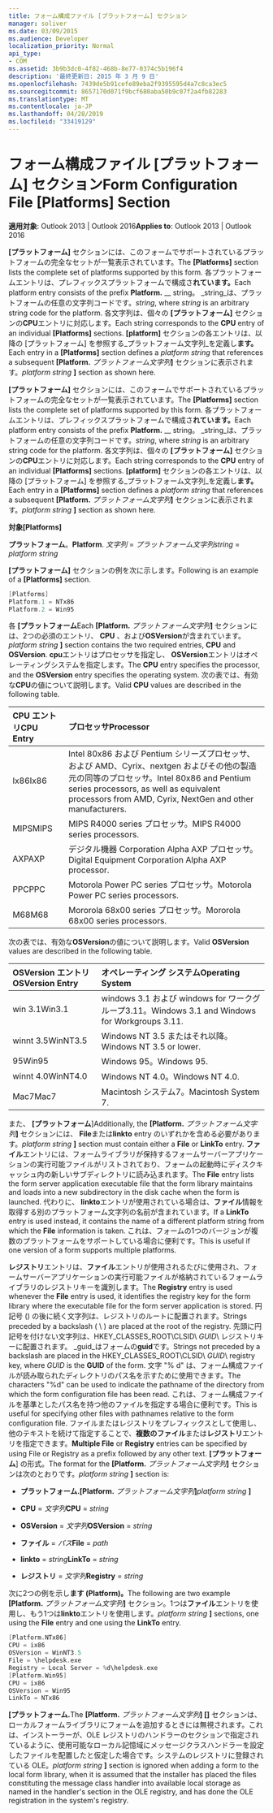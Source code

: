 ```yaml
---
title: フォーム構成ファイル [プラットフォーム] セクション
manager: soliver
ms.date: 03/09/2015
ms.audience: Developer
localization_priority: Normal
api_type:
- COM
ms.assetid: 3b9b3dc0-4f82-468b-8e77-0374c5b196f4
description: '最終更新日: 2015 年 3 月 9 日'
ms.openlocfilehash: 7439de5b91cefe89eba2f9395595d4a7c8ca3ec5
ms.sourcegitcommit: 8657170d071f9bcf680aba50b9c07f2a4fb82283
ms.translationtype: MT
ms.contentlocale: ja-JP
ms.lasthandoff: 04/28/2019
ms.locfileid: "33419129"
---
```

# <a name="form-configuration-file-platforms-section"></a><span data-ttu-id="93408-103">フォーム構成ファイル [プラットフォーム] セクション</span><span class="sxs-lookup"><span data-stu-id="93408-103">Form Configuration File [Platforms] Section</span></span>

<span data-ttu-id="93408-104">**適用対象**: Outlook 2013 | Outlook 2016</span><span class="sxs-lookup"><span data-stu-id="93408-104">**Applies to**: Outlook 2013 | Outlook 2016</span></span> 
  
<span data-ttu-id="93408-105">**[プラットフォーム]** セクションには、このフォームでサポートされているプラットフォームの完全なセットが一覧表示されています。</span><span class="sxs-lookup"><span data-stu-id="93408-105">The **[Platforms]** section lists the complete set of platforms supported by this form.</span></span> <span data-ttu-id="93408-106">各プラットフォームエントリは、プレフィックスプラットフォームで構成さ**れています。**</span><span class="sxs-lookup"><span data-stu-id="93408-106">Each platform entry consists of the prefix **Platform.**</span></span> <span data-ttu-id="93408-107">__ string。 _string_は、プラットフォームの任意の文字列コードです。</span><span class="sxs-lookup"><span data-stu-id="93408-107">_string_, where  _string_ is an arbitrary string code for the platform.</span></span> <span data-ttu-id="93408-108">各文字列は、個々の **[プラットフォーム]** セクションの**CPU**エントリに対応します。</span><span class="sxs-lookup"><span data-stu-id="93408-108">Each string corresponds to the **CPU** entry of an individual **[Platforms]** sections.</span></span> <span data-ttu-id="93408-109">**[platform]** セクションの各エントリは、以降の [プラットフォーム] を参照する_プラットフォーム文字列_を定義し**ます。**</span><span class="sxs-lookup"><span data-stu-id="93408-109">Each entry in a **[Platforms]** section defines a  _platform string_ that references a subsequent **[Platform.**</span></span> <span data-ttu-id="93408-110">_プラットフォーム文字列_**]** セクションに表示されます。</span><span class="sxs-lookup"><span data-stu-id="93408-110">_platform string_ **]** section as shown here.</span></span> 
  
<span data-ttu-id="93408-111">**[プラットフォーム]** セクションには、このフォームでサポートされているプラットフォームの完全なセットが一覧表示されています。</span><span class="sxs-lookup"><span data-stu-id="93408-111">The **[Platforms]** section lists the complete set of platforms supported by this form.</span></span> <span data-ttu-id="93408-112">各プラットフォームエントリは、プレフィックスプラットフォームで構成さ**れています。**</span><span class="sxs-lookup"><span data-stu-id="93408-112">Each platform entry consists of the prefix **Platform.**</span></span> <span data-ttu-id="93408-113">__ string。 _string_は、プラットフォームの任意の文字列コードです。</span><span class="sxs-lookup"><span data-stu-id="93408-113">_string_, where  _string_ is an arbitrary string code for the platform.</span></span> <span data-ttu-id="93408-114">各文字列は、個々の **[プラットフォーム]** セクションの**CPU**エントリに対応します。</span><span class="sxs-lookup"><span data-stu-id="93408-114">Each string corresponds to the **CPU** entry of an individual **[Platforms]** sections.</span></span> <span data-ttu-id="93408-115">**[platform]** セクションの各エントリは、以降の [プラットフォーム] を参照する_プラットフォーム文字列_を定義し**ます。**</span><span class="sxs-lookup"><span data-stu-id="93408-115">Each entry in a **[Platforms]** section defines a  _platform string_ that references a subsequent **[Platform.**</span></span> <span data-ttu-id="93408-116">_プラットフォーム文字列_**]** セクションに表示されます。</span><span class="sxs-lookup"><span data-stu-id="93408-116">_platform string_ **]** section as shown here.</span></span> 
  
<span data-ttu-id="93408-117">**対象**</span><span class="sxs-lookup"><span data-stu-id="93408-117">**[Platforms]**</span></span>
  
<span data-ttu-id="93408-118">**プラットフォーム**。</span><span class="sxs-lookup"><span data-stu-id="93408-118">**Platform**.</span></span> <span data-ttu-id="93408-119">_文字列_ =  _プラットフォーム文字列_</span><span class="sxs-lookup"><span data-stu-id="93408-119">_string_ =  _platform string_</span></span>
  
<span data-ttu-id="93408-120">**[プラットフォーム]** セクションの例を次に示します。</span><span class="sxs-lookup"><span data-stu-id="93408-120">Following is an example of a **[Platforms]** section.</span></span> 
  
```cpp
[Platforms]
Platform.1 = NTx86
Platform.2 = Win95

```

<span data-ttu-id="93408-121">各 **[プラットフォーム**</span><span class="sxs-lookup"><span data-stu-id="93408-121">Each **[Platform.**</span></span> <span data-ttu-id="93408-122">_プラットフォーム文字列_**]** セクションには、2つの必須のエントリ、 **CPU** 、および**OSVersion**が含まれています。</span><span class="sxs-lookup"><span data-stu-id="93408-122">_platform string_ **]** section contains the two required entries, **CPU** and **OSVersion**.</span></span> <span data-ttu-id="93408-123">**cpu**エントリはプロセッサを指定し、 **OSVersion**エントリはオペレーティングシステムを指定します。</span><span class="sxs-lookup"><span data-stu-id="93408-123">The **CPU** entry specifies the processor, and the **OSVersion** entry specifies the operating system.</span></span> <span data-ttu-id="93408-124">次の表では、有効な**CPU**の値について説明します。</span><span class="sxs-lookup"><span data-stu-id="93408-124">Valid **CPU** values are described in the following table.</span></span> 
  
|<span data-ttu-id="93408-125">**CPU エントリ**</span><span class="sxs-lookup"><span data-stu-id="93408-125">**CPU Entry**</span></span>|<span data-ttu-id="93408-126">**プロセッサ**</span><span class="sxs-lookup"><span data-stu-id="93408-126">**Processor**</span></span>|
|:-----|:-----|
|<span data-ttu-id="93408-127">Ix86</span><span class="sxs-lookup"><span data-stu-id="93408-127">Ix86</span></span>  <br/> |<span data-ttu-id="93408-128">Intel 80x86 および Pentium シリーズプロセッサ、および AMD、Cyrix、nextgen およびその他の製造元の同等のプロセッサ。</span><span class="sxs-lookup"><span data-stu-id="93408-128">Intel 80x86 and Pentium series processors, as well as equivalent processors from AMD, Cyrix, NextGen and other manufacturers.</span></span>  <br/> |
|<span data-ttu-id="93408-129">MIPS</span><span class="sxs-lookup"><span data-stu-id="93408-129">MIPS</span></span>  <br/> |<span data-ttu-id="93408-130">MIPS R4000 series プロセッサ。</span><span class="sxs-lookup"><span data-stu-id="93408-130">MIPS R4000 series processors.</span></span>  <br/> |
|<span data-ttu-id="93408-131">AXP</span><span class="sxs-lookup"><span data-stu-id="93408-131">AXP</span></span>  <br/> |<span data-ttu-id="93408-132">デジタル機器 Corporation Alpha AXP プロセッサ。</span><span class="sxs-lookup"><span data-stu-id="93408-132">Digital Equipment Corporation Alpha AXP processor.</span></span>  <br/> |
|<span data-ttu-id="93408-133">PPC</span><span class="sxs-lookup"><span data-stu-id="93408-133">PPC</span></span>  <br/> |<span data-ttu-id="93408-134">Motorola Power PC series プロセッサ。</span><span class="sxs-lookup"><span data-stu-id="93408-134">Motorola Power PC series processors.</span></span>  <br/> |
|<span data-ttu-id="93408-135">M68</span><span class="sxs-lookup"><span data-stu-id="93408-135">M68</span></span>  <br/> |<span data-ttu-id="93408-136">Mororola 68x00 series プロセッサ。</span><span class="sxs-lookup"><span data-stu-id="93408-136">Mororola 68x00 series processors.</span></span>  <br/> |
   
<span data-ttu-id="93408-137">次の表では、有効な**OSVersion**の値について説明します。</span><span class="sxs-lookup"><span data-stu-id="93408-137">Valid **OSVersion** values are described in the following table.</span></span> 
  
|<span data-ttu-id="93408-138">**OSVersion エントリ**</span><span class="sxs-lookup"><span data-stu-id="93408-138">**OSVersion Entry**</span></span>|<span data-ttu-id="93408-139">**オペレーティング システム**</span><span class="sxs-lookup"><span data-stu-id="93408-139">**Operating System**</span></span>|
|:-----|:-----|
|<span data-ttu-id="93408-140">win 3.1</span><span class="sxs-lookup"><span data-stu-id="93408-140">Win3.1</span></span>  <br/> |<span data-ttu-id="93408-141">windows 3.1 および windows for ワークグループ3.11。</span><span class="sxs-lookup"><span data-stu-id="93408-141">Windows 3.1 and Windows for Workgroups 3.11.</span></span>  <br/> |
|<span data-ttu-id="93408-142">winnt 3.5</span><span class="sxs-lookup"><span data-stu-id="93408-142">WinNT3.5</span></span>  <br/> |<span data-ttu-id="93408-143">Windows NT 3.5 またはそれ以降。</span><span class="sxs-lookup"><span data-stu-id="93408-143">Windows NT 3.5 or lower.</span></span>  <br/> |
|<span data-ttu-id="93408-144">95</span><span class="sxs-lookup"><span data-stu-id="93408-144">Win95</span></span>  <br/> |<span data-ttu-id="93408-145">Windows 95。</span><span class="sxs-lookup"><span data-stu-id="93408-145">Windows 95.</span></span>  <br/> |
|<span data-ttu-id="93408-146">winnt 4.0</span><span class="sxs-lookup"><span data-stu-id="93408-146">WinNT4.0</span></span>  <br/> |<span data-ttu-id="93408-147">Windows NT 4.0。</span><span class="sxs-lookup"><span data-stu-id="93408-147">Windows NT 4.0.</span></span>  <br/> |
|<span data-ttu-id="93408-148">Mac7</span><span class="sxs-lookup"><span data-stu-id="93408-148">Mac7</span></span>  <br/> |<span data-ttu-id="93408-149">Macintosh システム7。</span><span class="sxs-lookup"><span data-stu-id="93408-149">Macintosh System 7.</span></span>  <br/> |
   
<span data-ttu-id="93408-150">また、 **[プラットフォーム**]</span><span class="sxs-lookup"><span data-stu-id="93408-150">Additionally, the **[Platform.**</span></span> <span data-ttu-id="93408-151">_プラットフォーム文字列_**]** セクションには、 **File**または**linkto** entry のいずれかを含める必要があります。</span><span class="sxs-lookup"><span data-stu-id="93408-151">_platform string_ **]** section must contain either a **File** or **LinkTo** entry.</span></span> <span data-ttu-id="93408-152">**ファイル**エントリには、フォームライブラリが保持するフォームサーバーアプリケーションの実行可能ファイルがリストされており、フォームの起動時にディスクキャッシュ内の新しいサブディレクトリに読み込まれます。</span><span class="sxs-lookup"><span data-stu-id="93408-152">The **File** entry lists the form server application executable file that the form library maintains and loads into a new subdirectory in the disk cache when the form is launched.</span></span> <span data-ttu-id="93408-153">代わりに、 **linkto**エントリが使用されている場合は、**ファイル**情報を取得する別のプラットフォーム文字列の名前が含まれています。</span><span class="sxs-lookup"><span data-stu-id="93408-153">If a **LinkTo** entry is used instead, it contains the name of a different platform string from which the **File** information is taken.</span></span> <span data-ttu-id="93408-154">これは、フォームの1つのバージョンが複数のプラットフォームをサポートしている場合に便利です。</span><span class="sxs-lookup"><span data-stu-id="93408-154">This is useful if one version of a form supports multiple platforms.</span></span> 
  
<span data-ttu-id="93408-155">**レジストリ**エントリは、**ファイル**エントリが使用されるたびに使用され、フォームサーバーアプリケーションの実行可能ファイルが格納されているフォームライブラリのレジストリキーを識別します。</span><span class="sxs-lookup"><span data-stu-id="93408-155">The **Registry** entry is used whenever the **File** entry is used, it identifies the registry key for the form library where the executable file for the form server application is stored.</span></span> <span data-ttu-id="93408-156">円記号 (\) の後に続く文字列は、レジストリのルートに配置されます。</span><span class="sxs-lookup"><span data-stu-id="93408-156">Strings preceded by a backslash ( \ ) are placed at the root of the registry.</span></span> <span data-ttu-id="93408-157">先頭に円記号を付けない文字列は、HKEY_CLASSES_ROOT\CLSID\ _GUID_\ レジストリキーに配置されます。 _guid_はフォームの**guid**です。</span><span class="sxs-lookup"><span data-stu-id="93408-157">Strings not preceded by a backslash are placed in the HKEY_CLASSES_ROOT\CLSID\  _GUID_\ registry key, where  _GUID_ is the **GUID** of the form.</span></span> <span data-ttu-id="93408-158">文字 "% d" は、フォーム構成ファイルが読み取られたディレクトリのパス名を示すために使用できます。</span><span class="sxs-lookup"><span data-stu-id="93408-158">The characters "%d" can be used to indicate the pathname of the directory from which the form configuration file has been read.</span></span> <span data-ttu-id="93408-159">これは、フォーム構成ファイルを基準としたパス名を持つ他のファイルを指定する場合に便利です。</span><span class="sxs-lookup"><span data-stu-id="93408-159">This is useful for specifying other files with pathnames relative to the form configuration file.</span></span> <span data-ttu-id="93408-160">ファイルまたはレジストリをプレフィックスとして使用し、他のテキストを続けて指定することで、**複数のファイル**または**レジストリ**エントリを指定できます。</span><span class="sxs-lookup"><span data-stu-id="93408-160">**Multiple File** or **Registry** entries can be specified by using File or Registry as a prefix followed by any other text.</span></span> <span data-ttu-id="93408-161">**[プラットフォーム**] の形式。</span><span class="sxs-lookup"><span data-stu-id="93408-161">The format for the **[Platform.**</span></span> <span data-ttu-id="93408-162">_プラットフォーム文字列_**]** セクションは次のとおりです。</span><span class="sxs-lookup"><span data-stu-id="93408-162">_platform string_ **]** section is:</span></span> 
  
- <span data-ttu-id="93408-163">**プラットフォーム.**</span><span class="sxs-lookup"><span data-stu-id="93408-163">**[Platform.**</span></span> <span data-ttu-id="93408-164">_プラットフォーム文字列_**]**</span><span class="sxs-lookup"><span data-stu-id="93408-164">_platform string_ **]**</span></span>
    
- <span data-ttu-id="93408-165">**CPU** =  _文字列_</span><span class="sxs-lookup"><span data-stu-id="93408-165">**CPU** =  _string_</span></span>
    
- <span data-ttu-id="93408-166">**OSVersion** =  _文字列_</span><span class="sxs-lookup"><span data-stu-id="93408-166">**OSVersion** =  _string_</span></span>
    
- <span data-ttu-id="93408-167">**ファイル** =  _パス_</span><span class="sxs-lookup"><span data-stu-id="93408-167">**File** =  _path_</span></span>
    
- <span data-ttu-id="93408-168">**linkto** =  _string_</span><span class="sxs-lookup"><span data-stu-id="93408-168">**LinkTo** =  _string_</span></span>
    
- <span data-ttu-id="93408-169">**レジストリ** =  _文字列_</span><span class="sxs-lookup"><span data-stu-id="93408-169">**Registry** =  _string_</span></span>
  
<span data-ttu-id="93408-170">次に2つの例を示し**ます (Platform)。**</span><span class="sxs-lookup"><span data-stu-id="93408-170">The following are two example **[Platform.**</span></span> <span data-ttu-id="93408-171">_プラットフォーム文字列_**]** セクション。1つは**ファイル**エントリを使用し、もう1つは**linkto**エントリを使用します。</span><span class="sxs-lookup"><span data-stu-id="93408-171">_platform string_ **]** sections, one using the **File** entry and one using the **LinkTo** entry.</span></span> 
  
```cpp
[Platform.NTx86]
CPU = ix86
OSVersion = WinNT3.5
File = \helpdesk.exe
Registry = Local Server = %d\helpdesk.exe
[Platform.Win95]
CPU = ix86
OSVersion = Win95
LinkTo = NTx86

```

<span data-ttu-id="93408-172">**[プラットフォーム.**</span><span class="sxs-lookup"><span data-stu-id="93408-172">The **[Platform.**</span></span> <span data-ttu-id="93408-173">_プラットフォーム文字列_**] []** セクションは、ローカルフォームライブラリにフォームを追加するときには無視されます。これは、インストーラーが、OLE レジストリのハンドラーのセクションで指定されているように、使用可能なローカル記憶域にメッセージクラスハンドラーを設定したファイルを配置したと仮定した場合です。システムのレジストリに登録されている OLE。</span><span class="sxs-lookup"><span data-stu-id="93408-173">_platform string_ **]** section is ignored when adding a form to the local form library, when it is assumed that the installer has placed the files constituting the message class handler into available local storage as named in the handler's section in the OLE registry, and has done the OLE registration in the system's registry.</span></span> 
  

